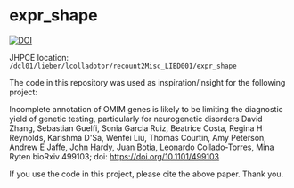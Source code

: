 # expr_shape
[![DOI](https://zenodo.org/badge/111129441.svg)](https://zenodo.org/badge/latestdoi/111129441)

JHPCE location: `/dcl01/lieber/lcolladotor/recount2Misc_LIBD001/expr_shape`

The code in this repository was used as inspiration/insight for the following project:

Incomplete annotation of OMIM genes is likely to be limiting the diagnostic yield of genetic testing, particularly for neurogenetic disorders
David Zhang, Sebastian Guelfi, Sonia Garcia Ruiz, Beatrice Costa, Regina H Reynolds, Karishma D'Sa, Wenfei Liu, Thomas Courtin, Amy Peterson, Andrew E Jaffe, John Hardy, Juan Botia, Leonardo Collado-Torres, Mina Ryten
bioRxiv 499103; doi: https://doi.org/10.1101/499103

If you use the code in this project, please cite the above paper. Thank you.
